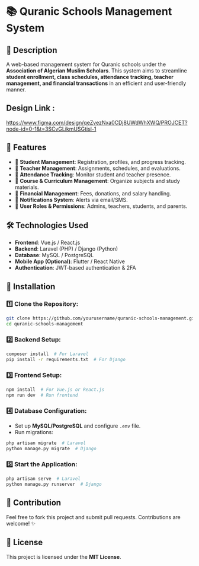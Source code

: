 # 📚 Quranic Schools Management System

## 📝 Description
A web-based management system for Quranic schools under the **Association of Algerian Muslim Scholars**. This system aims to streamline **student enrollment, class schedules, attendance tracking, teacher management, and financial transactions** in an efficient and user-friendly manner.

## Design Link : 
https://www.figma.com/design/qeZvezNxa0CDj8UWdWhXWQ/PROJCET?node-id=0-1&t=3SCvGLikmUSGtisl-1

## 🎯 Features
- 🔹 **Student Management**: Registration, profiles, and progress tracking.
- 🔹 **Teacher Management**: Assignments, schedules, and evaluations.
- 🔹 **Attendance Tracking**: Monitor student and teacher presence.
- 🔹 **Course & Curriculum Management**: Organize subjects and study materials.
- 🔹 **Financial Management**: Fees, donations, and salary handling.
- 🔹 **Notifications System**: Alerts via email/SMS.
- 🔹 **User Roles & Permissions**: Admins, teachers, students, and parents.

## 🛠️ Technologies Used
- **Frontend**: Vue.js / React.js
- **Backend**: Laravel (PHP) / Django (Python)
- **Database**: MySQL / PostgreSQL
- **Mobile App (Optional)**: Flutter / React Native
- **Authentication**: JWT-based authentication & 2FA

## 📌 Installation
### 1️⃣ Clone the Repository:
```bash
git clone https://github.com/yourusername/quranic-schools-management.git
cd quranic-schools-management
```
### 2️⃣ Backend Setup:
```bash
composer install  # For Laravel
pip install -r requirements.txt  # For Django
```
### 3️⃣ Frontend Setup:
```bash
npm install  # For Vue.js or React.js
npm run dev  # Run frontend
```
### 4️⃣ Database Configuration:
- Set up **MySQL/PostgreSQL** and configure `.env` file.
- Run migrations:
```bash
php artisan migrate  # Laravel
python manage.py migrate  # Django
```
### 5️⃣ Start the Application:
```bash
php artisan serve  # Laravel
python manage.py runserver  # Django
```

## 🚀 Contribution
Feel free to fork this project and submit pull requests. Contributions are welcome! ✨

## 📄 License
This project is licensed under the **MIT License**.

